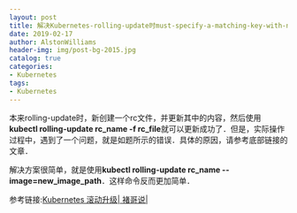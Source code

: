 ```yaml
---
layout: post
title: 解决Kubernetes-rolling-update时must-specify-a-matching-key-with-non-equal
date: 2019-02-17
author: AlstonWilliams
header-img: img/post-bg-2015.jpg
catalog: true
categories:
- Kubernetes
tags:
- Kubernetes
---
```

本来rolling-update时，新创建一个rc文件，并更新其中的内容，然后使用**kubectl rolling-update rc_name -f rc_file**就可以更新成功了．但是，实际操作过程中，遇到了一个问题，就是如题所示的错误．具体的原因，请参考底部链接的文章．

解决方案很简单，就是使用**kubectl rolling-update rc_name --image=new_image_path**．这样命令反而更加简单．

参考链接:[Kubernetes 滚动升级| 褚哥说|](http://valleylord.github.io/post/201603-kubernetes-roll/)
